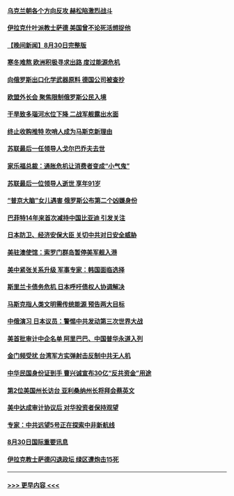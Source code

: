 #### [乌克兰朝各个方向反攻 赫松陷激烈战斗](../pages/prog202/a103514995.md?t=08311351) 
#### [伊拉克什叶派教士萨德 美国曾不论死活想捉他](../pages/prog202/a103514964.md?t=08311351) 
#### [【晚间新闻】8月30日完整版](../pages/prog202/a103514923.md?t=08311351) 
#### [寒冬难熬 欧洲积极寻求出路 度过能源危机](../pages/prog202/a103514794.md?t=08311351) 
#### [向俄罗斯出口化学武器原料 德国公司被查抄](../pages/prog202/a103514789.md?t=08311351) 
#### [欧盟外长会 聚焦限制俄罗斯公民入境](../pages/prog202/a103514791.md?t=08311351) 
#### [干旱致多瑙河水位下降 二战军舰露出水面](../pages/prog202/a103514796.md?t=08311351) 
#### [终止收购推特 吹哨人成为马斯克新理由](../pages/prog202/a103514798.md?t=08311351) 
#### [苏联最后一任领导人戈尔巴乔夫去世](../pages/prog202/a103514787.md?t=08311351) 
#### [家乐福总裁：通胀危机让消费者变成“小气鬼”](../pages/prog202/a103514756.md?t=08311351) 
#### [苏联最后一位领导人逝世 享年91岁](../pages/prog202/a103514730.md?t=08311351) 
#### [“普京大脑”女儿遇害 俄罗斯公布第二个凶嫌身份](../pages/prog202/a103514687.md?t=08311351) 
#### [巴菲特14年来首次减持中国比亚迪 引发关注](../pages/prog202/a103514655.md?t=08311351) 
#### [日本防卫、经济安保大臣 关切中共对日安全威胁](../pages/prog202/a103514601.md?t=08311351) 
#### [美驻澳使馆：索罗门群岛暂停美军舰入港](../pages/prog202/a103514588.md?t=08311351) 
#### [美中紧张关系升级 军事专家：韩国面临选择](../pages/prog202/a103514594.md?t=08311351) 
#### [斯里兰卡债务危机 日本呼吁债权人协调解决](../pages/prog202/a103514604.md?t=08311351) 
#### [马斯克指人类文明需传统能源 预告两大目标](../pages/prog202/a103514609.md?t=08311351) 
#### [中俄演习 日本议员：警惕中共发动第三次世界大战](../pages/prog202/a103514598.md?t=08311351) 
#### [美首批审计中企名单 阿里巴巴、中国普华永道入列](../pages/prog202/a103514541.md?t=08311351) 
#### [金门频受扰 台湾军方实弹射击反制中共无人机](../pages/prog202/a103514449.md?t=08311351) 
#### [中华民国身份证到手 曹兴诚宣布30亿“反共资金”用途](../pages/prog202/a103514416.md?t=08311351) 
#### [第2位美国州长访台 亚利桑纳州长将拜会蔡英文](../pages/prog202/a103514403.md?t=08311351) 
#### [美中达成审计协议后 对华投资者保持观望](../pages/prog202/a103514343.md?t=08311351) 
#### [专家：中共远望5号正在探索中非新航线](../pages/prog202/a103514336.md?t=08311351) 
#### [8月30日国际重要讯息](../pages/prog202/a103514312.md?t=08311351) 
#### [伊拉克教士萨德闪退政坛 绿区遭炮击15死](../pages/prog202/a103514239.md?t=08311351) 

----
#### [ >>> 更早内容 <<< ](../indexes/prog202-earlier.md)
